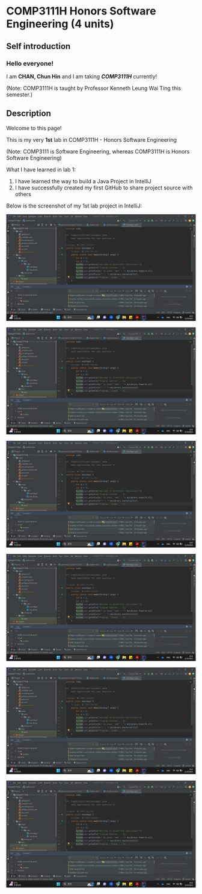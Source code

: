 # COMP3111H Honors Software Engineering (4 units)

## Self introduction

### Hello everyone!

I am **CHAN, Chun Hin** and I am taking ***COMP3111H*** currently!

(Note: COMP3111H is taught by Professor Kenneth Leung Wai Ting this semester.)


## Description

Welcome to this page!

This is my very **1st** lab in COMP3111H - Honors Software Engineering

(Note: COMP3111 is Software Engineering, whereas COMP3111H is Honors Software Engineering)

What I have learned in lab 1:

1. I have learned the way to build a Java Project in IntelliJ
2. I have successfully created my first GitHub to share project source with others

Below is the screenshot of my 1st lab project in IntelliJ:

![](https://github.com/chchanec/Comp3111LEx/blob/cb8c564f664a5718d53b03a5d7bb07011237e21a/COMP3111H_Lab_1_Screenshot.png)

<img src="https://github.com/chchanec/Comp3111LEx/blob/cb8c564f664a5718d53b03a5d7bb07011237e21a/COMP3111H_Lab_1_Screenshot.png"/>

![](https://raw.githubusercontent.com/chchanec/Comp3111LEx/master/COMP3111H_Lab_1_Screenshot.png)

<img src="https://raw.githubusercontent.com/chchanec/Comp3111LEx/master/COMP3111H_Lab_1_Screenshot.png"/>

![](https://github.com/chchanec/Comp3111LEx/blob/master/COMP3111H_Lab_1_Screenshot.png)

<img src="https://github.com/chchanec/Comp3111LEx/blob/master/COMP3111H_Lab_1_Screenshot.png"/>